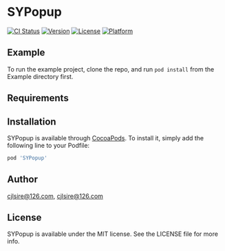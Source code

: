 # SYPopup

[![CI Status](https://img.shields.io/travis/cjlsire@126.com/SYPopup.svg?style=flat)](https://travis-ci.org/cjlsire@126.com/SYPopup)
[![Version](https://img.shields.io/cocoapods/v/SYPopup.svg?style=flat)](https://cocoapods.org/pods/SYPopup)
[![License](https://img.shields.io/cocoapods/l/SYPopup.svg?style=flat)](https://cocoapods.org/pods/SYPopup)
[![Platform](https://img.shields.io/cocoapods/p/SYPopup.svg?style=flat)](https://cocoapods.org/pods/SYPopup)

## Example

To run the example project, clone the repo, and run `pod install` from the Example directory first.

## Requirements

## Installation

SYPopup is available through [CocoaPods](https://cocoapods.org). To install
it, simply add the following line to your Podfile:

```ruby
pod 'SYPopup'
```

## Author

cjlsire@126.com, cjlsire@126.com

## License

SYPopup is available under the MIT license. See the LICENSE file for more info.
